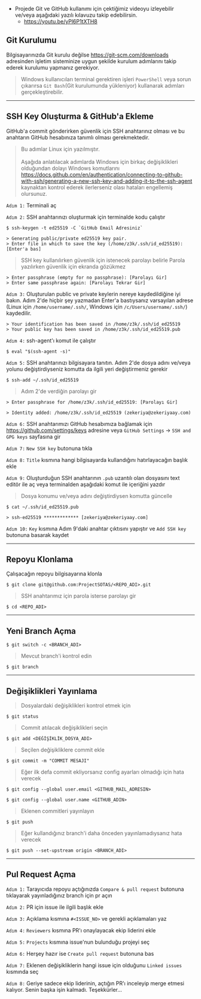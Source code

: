 - Projede Git ve GitHub kullanımı için çektiğimiz videoyu izleyebilir ve/veya aşağıdaki yazılı kılavuzu takip edebilirsin.
  - https://youtu.be/yPl6P1tXTH8


## Git Kurulumu
Bilgisayarınızda Git kurulu değilse https://git-scm.com/downloads adresinden işletim sisteminize uygun şekilde kurulum adımlarını takip ederek kurulumu yapmanız gerekiyor.

> Windows kullanıcıları terminal gerektiren işleri `PowerShell` veya sorun çıkarırsa `Git Bash`(Git kurulumunda yükleniyor) kullanarak adımları gerçekleştirebilir.

---

## SSH Key Oluşturma & GitHub'a Ekleme
GitHub'a commit gönderirken güvenlik için SSH anahtarınız olması ve bu anahtarın GitHub hesabınıza tanımlı olması gerekmektedir.

> Bu adımlar Linux için yazılmıştır.\
\
> Aşağıda anlatılacak adımlarda Windows için birkaç değişiklikleri olduğundan dolayı Windows komutlarını https://docs.github.com/en/authentication/connecting-to-github-with-ssh/generating-a-new-ssh-key-and-adding-it-to-the-ssh-agent kaynaktan kontrol ederek ilerlerseniz olası hataları engellemiş olursunuz.


`Adım 1:` Terminali aç

`Adım 2:` SSH anahtarınızı oluşturmak için terminalde kodu çalıştır
```
$ ssh-keygen -t ed25519 -C `GitHub Email Adresiniz`
```
```
> Generating public/private ed25519 key pair.
> Enter file in which to save the key (/home/z3k/.ssh/id_ed25519): [Enter'a bas]
```
> SSH key kullanılırken güvenlik için istenecek parolayı belirle
> Parola yazılırken güvenlik için ekranda gözükmez
```
> Enter passphrase (empty for no passphrase): [Parolayı Gir]
> Enter same passphrase again: [Parolayı Tekrar Gir]
```

`Adım 3:` Oluşturulan public ve private keylerin nereye kaydedildiğine iyi bakın. Adım 2'de hiçbir şey yazmadan Enter'a bastıysanız varsayılan adrese (Linux için `/home/username/.ssh/`, Windows için `/c/Users/username/.ssh/`) kaydedilir.
```
> Your identification has been saved in /home/z3k/.ssh/id_ed25519
> Your public key has been saved in /home/z3k/.ssh/id_ed25519.pub
```

`Adım 4:` ssh-agent'ı komut ile çalıştır
```
$ eval "$(ssh-agent -s)"
```

`Adım 5:` SSH anahtarınızı bilgisayara tanıtın. Adım 2'de dosya adını ve/veya yolunu değiştirdiyseniz komutta da ilgili yeri değiştirmeniz gerekir
```
$ ssh-add ~/.ssh/id_ed25519
```
> Adım 2'de verdiğin parolayı gir
```
> Enter passphrase for /home/z3k/.ssh/id_ed25519: [Parolayı Gir]
```
```
> Identity added: /home/z3k/.ssh/id_ed25519 (zekeriya@zekeriyaay.com)
```

`Adım 6:` SSH anahtarımızı GitHub hesabımıza bağlamak için https://github.com/settings/keys adresine veya `GitHub Settings` -> `SSH and GPG keys` sayfasına gir

`Adım 7:` `New SSH key` butonuna tıkla

`Adım 8:` `Title` kısmına hangi bilgisayarda kullandığını hatırlayacağın başlık ekle 

`Adım 9:` Oluşturduğun SSH anahtarının `.pub` uzantılı olan dosyasını text editör ile aç veya terminalden aşağıdaki komut ile içeriğini yazdır
> Dosya konumu ve/veya adını değiştirdiysen komutta güncelle
```
$ cat ~/.ssh/id_ed25519.pub
```
```
> ssh-ed25519 ************* [zekeriya@zekeriyaay.com]
```

`Adım 10:` `Key` kısmına Adım 9'daki anahtar çıktısını yapıştır ve `Add SSH key` butonuna basarak kaydet

---

## Repoyu Klonlama
Çalışacağın repoyu bilgisayarına klonla
```
$ git clone git@github.com:ProjectSOTAS/<REPO_ADI>.git
```
> SSH anahtarımız için parola isterse parolayı gir

```
$ cd <REPO_ADI>
```

---

## Yeni Branch Açma
```
$ git switch -c <BRANCH_ADI>
```
> Mevcut branch'i kontrol edin
```
$ git branch
```

---

## Değişiklikleri Yayınlama
> Dosyalardaki değişiklikleri kontrol etmek için
```
$ git status
```

> Commit atılacak değişiklikleri seçin
```
$ git add <DEĞİŞİKLİK_DOSYA_ADI>
```

> Seçilen değişikliklere commit ekle
```
$ git commit -m "COMMIT MESAJI"
```

> Eğer ilk defa commit ekliyorsanız config ayarları olmadığı için hata verecek
```
$ git config --global user.email <GITHUB_MAIL_ADRESIN>

$ git config --global user.name <GITHUB_ADIN>
```

> Eklenen commitleri yayınlayın
```
$ git push
```

> Eğer kullandığınız branch'i daha önceden yayınlamadıysanız hata verecek
```
$ git push --set-upstream origin <BRANCH_ADI>
```

---

## Pul Request Açma
`Adım 1:` Tarayıcıda repoyu açtığınızda `Compare & pull request` butonuna tıklayarak yayınladığınız branch için pr açın

`Adım 2:` PR için issue ile ilgili başlık ekle

`Adım 3:` Açıklama kısmına `#<ISSUE_NO>` ve gerekli açıklamaları yaz

`Adım 4:` `Reviewers` kısmına PR'ı onaylayacak ekip liderini ekle

`Adım 5:` `Projects` kısmına issue'nun bulunduğu projeyi seç

`Adım 6:` Herşey hazır ise `Create pull request` butonuna bas

`Adım 7:` Eklenen değişikliklerin hangi issue için olduğunu `Linked issues` kısmında seç

`Adım 8:` Geriye sadece ekip liderinin, açtığın PR'ı inceleyip merge etmesi kalıyor. Senin başka işin kalmadı. Teşekkürler...
